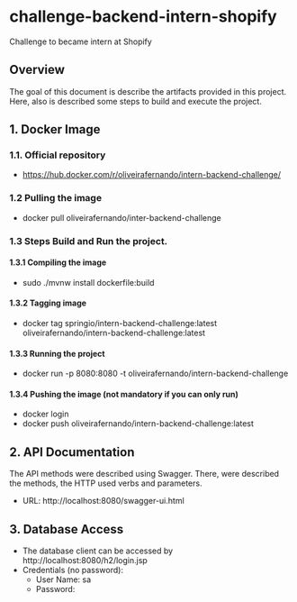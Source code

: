 # challenge-backend-intern-shopify

Challenge to became intern at Shopify

## Overview
The goal of this document is describe the artifacts provided in this project.
Here, also is described some steps to build and execute the project.

## 1. Docker Image

### 1.1. Official repository
- https://hub.docker.com/r/oliveirafernando/intern-backend-challenge/

### 1.2 Pulling the image
- docker pull oliveirafernando/inter-backend-challenge

### 1.3 Steps Build and Run the project.
#### 1.3.1 Compiling the image
- sudo ./mvnw install dockerfile:build

#### 1.3.2 Tagging image
- docker tag springio/intern-backend-challenge:latest oliveirafernando/intern-backend-challenge:latest

#### 1.3.3 Running the project
- docker run -p 8080:8080 -t oliveirafernando/intern-backend-challenge

#### 1.3.4 Pushing the image (not mandatory if you can only run)
- docker login
- docker push oliveirafernando/intern-backend-challenge:latest

## 2. API Documentation 
The API methods were described using Swagger. There, were described the methods, the HTTP used verbs and parameters.
- URL: http://localhost:8080/swagger-ui.html

## 3. Database Access
- The database client can be accessed by http://localhost:8080/h2/login.jsp
- Credentials (no password):
	- User Name: sa
	- Password: 